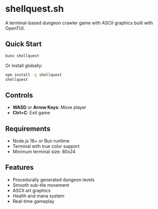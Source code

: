 # shellquest.sh

A terminal-based dungeon crawler game with ASCII graphics built with OpenTUI.

## Quick Start

```bash
bunx shellquest
```

Or install globally:

```bash
npm install -g shellquest
shellquest
```

## Controls

- **WASD** or **Arrow Keys**: Move player
- **Ctrl+C**: Exit game

## Requirements

- Node.js 18+ or Bun runtime
- Terminal with true color support
- Minimum terminal size: 80x24

## Features

- Procedurally generated dungeon levels
- Smooth sub-tile movement
- ASCII art graphics
- Health and mana system
- Real-time gameplay
